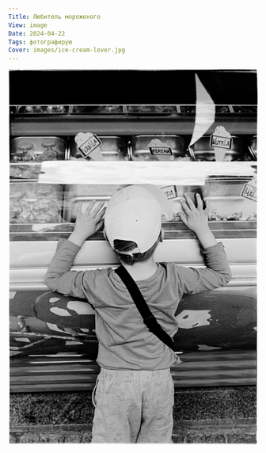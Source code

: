 ```yaml
---
Title: Любитель мороженого
View: image
Date: 2024-04-22
Tags: фотографирую
Cover: images/ice-cream-lover.jpg
---
```


![Любитель мороженого](images/ice-cream-lover@2x.webp)
